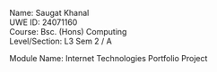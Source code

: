Name: Saugat Khanal <br>
UWE ID: 24071160 <br>
Course: Bsc. (Hons) Computing <br>
Level/Section: L3 Sem 2 / A 

<p>
Module Name: Internet Technologies
Portfolio Project
</p>